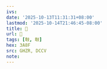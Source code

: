 ```yaml
---
ivs:
date: '2025-10-13T11:31:31+08:00'
lastmod: '2025-10-14T21:46:45-08:00'
title: 󰩲
url: 󰩲
tags: [㪏, 㪏]
hex: 3A8F
src: GHZR, DCCV
note:
---
```

